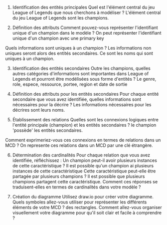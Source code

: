 1. Identification des entités principales
Quel est l'élément central du jeu League of Legends que nous cherchons à modéliser ?
  L'élément central du jeu League of Legends sont les champions.

2. Définition des attributs
Comment pouvez-vous représenter l'identifiant unique d'un champion dans le modèle ?
   On peut représenter l'identifiant unique d'un champion avec une primary key

Quels informations sont uniques à un champion ? Les informations non uniques seront alors des entités secondaires.
  Ce sont les noms qui sont uniques à un champion.

3. Identification des entités secondaires
Outre les champions, quelles autres catégories d'informations sont importantes dans League of Legends et pourront être modélisées sous forme d'entités ?
  Le genre, role, espece, ressource, portee, region et date de sortie

4. Définition des attributs pour les entités secondaires
Pour chaque entité secondaire que vous avez identifiée, quelles informations sont nécessaires pour la décrire ?
  Les informations nécessaires pour les décrires sont leurs noms.

5. Établissement des relations
Quelles sont les connexions logiques entre l'entité principale (champion) et les entités secondaires ?
   le champion 'possède' les entités secondaires.

Comment exprimeriez-vous ces connexions en termes de relations dans un MCD ?
  On represente ces relations dans un MCD par une clé étrangère.

6. Détermination des cardinalités
Pour chaque relation que vous avez identifiée, réfléchissez :
Un champion peut-il avoir plusieurs instances de cette caractéristique ?
  Il est possible qu'un champion ai plusieurs instances de cette caractéristique
Cette caractéristique peut-elle être partagée par plusieurs champions ?
  Il est possible que plusieurs champions partagent cette caractéristique.
Comment ces réponses se traduisent-elles en termes de cardinalités dans votre modèle ?
  
  


8. Création du diagramme
Utilisez draw.io pour créer votre diagramme. Quels symboles allez-vous utiliser pour représenter les différents éléments de votre MCD ?
  des rectangles.
Comment allez-vous organiser visuellement votre diagramme pour qu'il soit clair et facile à comprendre ?

